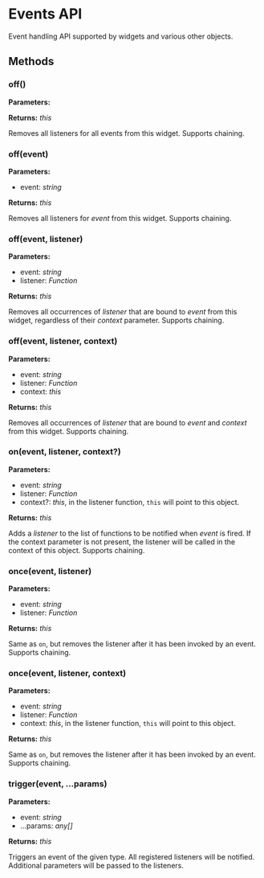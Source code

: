 ---
---
# Events API
Event handling API supported by widgets and various other objects.

## Methods
### off()


**Parameters:** 



**Returns:** *this*

Removes all listeners for all events from this widget. Supports chaining.

### off(event)


**Parameters:** 

- event: *string*

**Returns:** *this*

Removes all listeners for *event* from this widget. Supports chaining.

### off(event, listener)


**Parameters:** 

- event: *string*
- listener: *Function*

**Returns:** *this*

Removes all occurrences of *listener* that are bound to *event* from this widget, regardless of their *context* parameter. Supports chaining.

### off(event, listener, context)


**Parameters:** 

- event: *string*
- listener: *Function*
- context: *this*

**Returns:** *this*

Removes all occurrences of *listener* that are bound to *event* and *context* from this widget. Supports chaining.

### on(event, listener, context?)


**Parameters:** 

- event: *string*
- listener: *Function*
- context?: *this*, in the listener function, `this` will point to this object.

**Returns:** *this*

Adds a *listener* to the list of functions to be notified when *event* is fired. If the context parameter is not present, the listener will be called in the context of this object. Supports chaining.

### once(event, listener)


**Parameters:** 

- event: *string*
- listener: *Function*

**Returns:** *this*

Same as `on`, but removes the listener after it has been invoked by an event. Supports chaining.

### once(event, listener, context)


**Parameters:** 

- event: *string*
- listener: *Function*
- context: *this*, in the listener function, `this` will point to this object.

**Returns:** *this*

Same as `on`, but removes the listener after it has been invoked by an event. Supports chaining.

### trigger(event, ...params)


**Parameters:** 

- event: *string*
- ...params: *any[]*

**Returns:** *this*

Triggers an event of the given type. All registered listeners will be notified. Additional parameters will be passed to the listeners.


